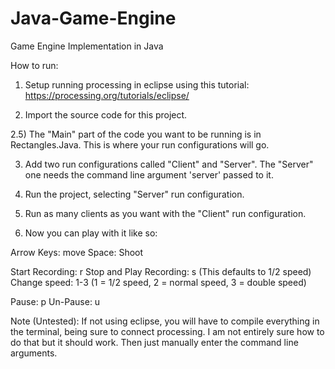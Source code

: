 # Java-Game-Engine
Game Engine Implementation in Java

How to run:

1) Setup running processing in eclipse using this tutorial: https://processing.org/tutorials/eclipse/

2) Import the source code for this project.

2.5) The "Main" part of the code you want to be running is in Rectangles.Java. This is where your run configurations will go.

3) Add two run configurations called "Client" and "Server". The "Server" one needs the command line argument 'server' passed to it.

4) Run the project, selecting "Server" run configuration.

5) Run as many clients as you want with the "Client" run configuration.

6) Now you can play with it like so:

Arrow Keys: move
Space: Shoot

Start Recording: r
Stop and Play Recording: s  (This defaults to 1/2 speed)
Change speed: 1-3  (1 = 1/2 speed, 2 = normal speed, 3 = double speed)

Pause: p
Un-Pause: u



Note (Untested): If not using eclipse, you will have to compile everything in the terminal, being sure to connect processing. I am not entirely sure how to do that but it should work. Then just manually enter the command line arguments.

